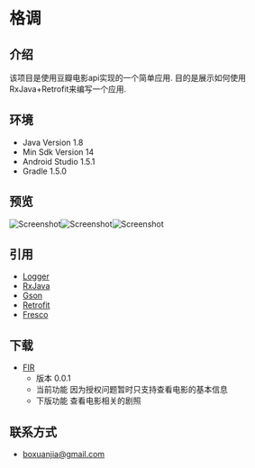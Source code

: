 格调
===

## 介绍
该项目是使用豆瓣电影api实现的一个简单应用.
目的是展示如何使用RxJava+Retrofit来编写一个应用.

## 环境
* Java Version 1.8
* Min Sdk Version 14
* Android Studio 1.5.1
* Gradle 1.5.0

## 预览
![Screenshot](https://github.com/BoxuanJia/Style/blob/master/screenshots/screenshot1.png)![Screenshot](https://github.com/BoxuanJia/Style/blob/master/screenshots/screenshot2.png)![Screenshot](https://github.com/BoxuanJia/Style/blob/master/screenshots/screenshot3.png)

## 引用
* [Logger](https://github.com/orhanobut/logger)
* [RxJava](https://github.com/ReactiveX/RxJava)
* [Gson](https://github.com/google/gson)
* [Retrofit](https://github.com/square/retrofit)
* [Fresco](https://github.com/facebook/fresco)  

## 下载
* [FIR]()
    * 版本 0.0.1
    * 当前功能 因为授权问题暂时只支持查看电影的基本信息
    * 下版功能 查看电影相关的剧照
    
## 联系方式
* boxuanjia@gmail.com